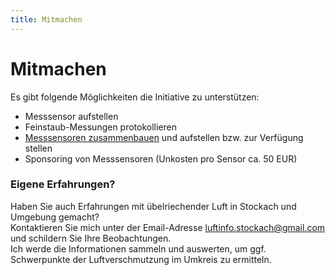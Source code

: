 ```yaml
---
title: Mitmachen
---
```


# Mitmachen

Es gibt folgende Möglichkeiten die Initiative zu unterstützen:

- Messsensor aufstellen
- Feinstaub-Messungen protokollieren
- [Messsensoren zusammenbauen](/sensor.md) und aufstellen bzw. zur Verfügung stellen
- Sponsoring von Messsensoren (Unkosten pro Sensor ca. 50 EUR)

### Eigene Erfahrungen?

Haben Sie auch Erfahrungen mit übelriechender Luft in Stockach und Umgebung gemacht?<br>
Kontaktieren Sie mich unter der Email-Adresse <a href="mailto:luftinfo.stockach&commat;gmail&period;de"> luftinfo.stockach&commat;gmail&period;com</a>
 und schildern Sie Ihre Beobachtungen. <br>
Ich werde die Informationen sammeln und auswerten, um ggf. Schwerpunkte der Luftverschmutzung im Umkreis zu ermitteln.
